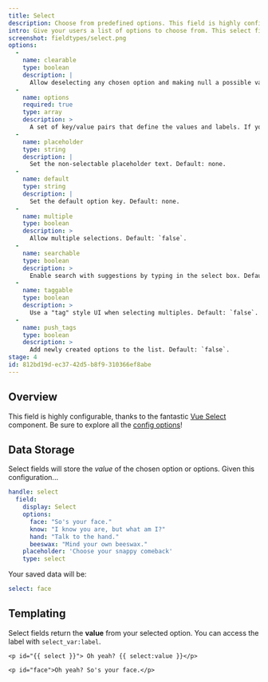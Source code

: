 ```yaml
---
title: Select
description: Choose from predefined options. This field is highly configurable.
intro: Give your users a list of options to choose from. This select field is highly configurable with support for search, multiple choice, and creating new options on the fly.
screenshot: fieldtypes/select.png
options:
  -
    name: clearable
    type: boolean
    description: |
      Allow deselecting any chosen option and making null a possible value. Default: `false`.
  -
    name: options
    required: true
    type: array
    description: >
      A set of key/value pairs that define the values and labels. If you don't define the keys, the value and label will be the same.
  -
    name: placeholder
    type: string
    description: |
      Set the non-selectable placeholder text. Default: none.
  -
    name: default
    type: string
    description: |
      Set the default option key. Default: none.
  -
    name: multiple
    type: boolean
    description: >
      Allow multiple selections. Default: `false`.
  -
    name: searchable
    type: boolean
    description: >
      Enable search with suggestions by typing in the select box. Default: `true`.
  -
    name: taggable
    type: boolean
    description: >
      Use a "tag" style UI when selecting multiples. Default: `false`.
  -
    name: push_tags
    type: boolean
    description: >
      Add newly created options to the list. Default: `false`.
stage: 4
id: 812bd19d-ec37-42d5-b8f9-310366ef8abe
---
```

## Overview

This field is highly configurable, thanks to the fantastic [Vue Select](https://vue-select.org) component. Be sure to explore all the [config options](#config-options)!

## Data Storage

Select fields will store the _value_ of the chosen option or options. Given this configuration...

``` yaml
handle: select
  field:
    display: Select
    options:
      face: "So's your face."
      know: "I know you are, but what am I?"
      hand: "Talk to the hand."
      beeswax: "Mind your own beeswax."
    placeholder: 'Choose your snappy comeback'
    type: select
```

Your saved data will be:

``` yaml
select: face
```


## Templating

Select fields return the **value** from your selected option. You can access the label with `select_var:label`.

```
<p id="{{ select }}"> Oh yeah? {{ select:value }}</p>
```

``` output
<p id="face">Oh yeah? So's your face.</p>
```


